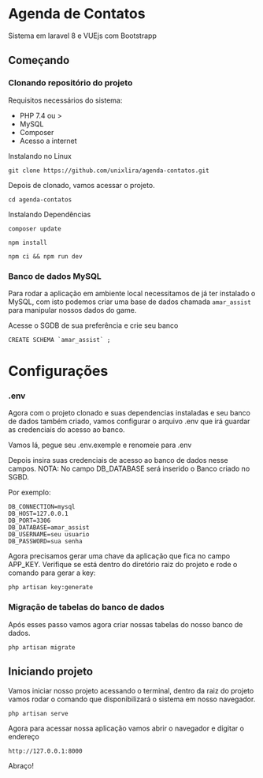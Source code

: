 # Agenda de Contatos

Sistema em laravel 8 e VUEjs com Bootstrapp

## Começando

### Clonando repositório do projeto

Requisitos necessários do sistema:

- PHP 7.4 ou >
- MySQL
- Composer
- Acesso a internet

Instalando no Linux

```
git clone https://github.com/unixlira/agenda-contatos.git
```

Depois de clonado, vamos acessar o projeto.

```
cd agenda-contatos
```

Instalando Dependências

```
composer update
```

```
npm install
```

```
npm ci && npm run dev
```

### Banco de dados MySQL

Para rodar a aplicação em ambiente local necessitamos de já ter instalado o MySQL, com isto podemos criar uma base de dados chamada `amar_assist` para manipular nossos dados do game.

Acesse o SGDB de sua preferência e crie seu banco

```
CREATE SCHEMA `amar_assist` ;
```

# Configurações

### .env

Agora com o projeto clonado e suas dependencias instaladas e seu banco de dados também criado, vamos configurar o arquivo .env que irá guardar as credenciais do acesso ao banco.

Vamos lá, pegue seu .env.exemple e renomeie para .env

Depois insira suas credenciais de acesso ao banco de dados nesse campos.
NOTA: No campo DB_DATABASE será inserido o Banco criado no SGBD.

Por exemplo:

```
DB_CONNECTION=mysql
DB_HOST=127.0.0.1
DB_PORT=3306
DB_DATABASE=amar_assist
DB_USERNAME=seu usuario
DB_PASSWORD=sua senha
```

Agora precisamos gerar uma chave da aplicação que fica no campo APP_KEY.
Verifique se está dentro do diretório raiz do projeto e rode o comando para gerar a key:

```
php artisan key:generate
```

### Migração de tabelas do banco de dados

Após esses passo vamos agora criar nossas tabelas do nosso banco de dados.

```
php artisan migrate
```

## Iniciando projeto

Vamos iniciar nosso projeto acessando o terminal, dentro da raiz do projeto vamos rodar o comando que disponibilizará o sistema em nosso navegador.

```
php artisan serve
```

Agora para acessar nossa aplicação vamos abrir o navegador e digitar o endereço

```
http://127.0.0.1:8000
```

Abraço!
